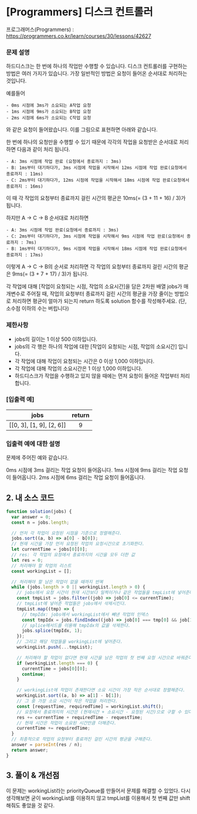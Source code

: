# [Programmers] 디스크 컨트롤러

프로그래머스(Programmers) : https://programmers.co.kr/learn/courses/30/lessons/42627

### 문제 설명

하드디스크는 한 번에 하나의 작업만 수행할 수 있습니다. 디스크 컨트롤러를 구현하는 방법은 여러 가지가 있습니다. 가장 일반적인 방법은 요청이 들어온 순서대로 처리하는 것입니다.

예를들어

```
- 0ms 시점에 3ms가 소요되는 A작업 요청
- 1ms 시점에 9ms가 소요되는 B작업 요청
- 2ms 시점에 6ms가 소요되는 C작업 요청
```

와 같은 요청이 들어왔습니다. 이를 그림으로 표현하면 아래와 같습니다.

한 번에 하나의 요청만을 수행할 수 있기 때문에 각각의 작업을 요청받은 순서대로 처리하면 다음과 같이 처리 됩니다.

```
- A: 3ms 시점에 작업 완료 (요청에서 종료까지 : 3ms)
- B: 1ms부터 대기하다가, 3ms 시점에 작업을 시작해서 12ms 시점에 작업 완료(요청에서 종료까지 : 11ms)
- C: 2ms부터 대기하다가, 12ms 시점에 작업을 시작해서 18ms 시점에 작업 완료(요청에서 종료까지 : 16ms)
```

이 때 각 작업의 요청부터 종료까지 걸린 시간의 평균은 10ms(= (3 + 11 + 16) / 3)가 됩니다.

하지만 A → C → B 순서대로 처리하면

```
- A: 3ms 시점에 작업 완료(요청에서 종료까지 : 3ms)
- C: 2ms부터 대기하다가, 3ms 시점에 작업을 시작해서 9ms 시점에 작업 완료(요청에서 종료까지 : 7ms)
- B: 1ms부터 대기하다가, 9ms 시점에 작업을 시작해서 18ms 시점에 작업 완료(요청에서 종료까지 : 17ms)
```

이렇게 A → C → B의 순서로 처리하면 각 작업의 요청부터 종료까지 걸린 시간의 평균은 9ms(= (3 + 7 + 17) / 3)가 됩니다.

각 작업에 대해 [작업이 요청되는 시점, 작업의 소요시간]을 담은 2차원 배열 jobs가 매개변수로 주어질 때, 작업의 요청부터 종료까지 걸린 시간의 평균을 가장 줄이는 방법으로 처리하면 평균이 얼마가 되는지 return 하도록 solution 함수를 작성해주세요. (단, 소수점 이하의 수는 버립니다)

### 제한사항

- jobs의 길이는 1 이상 500 이하입니다.
- jobs의 각 행은 하나의 작업에 대한 [작업이 요청되는 시점, 작업의 소요시간] 입니다.
- 각 작업에 대해 작업이 요청되는 시간은 0 이상 1,000 이하입니다.
- 각 작업에 대해 작업의 소요시간은 1 이상 1,000 이하입니다.
- 하드디스크가 작업을 수행하고 있지 않을 때에는 먼저 요청이 들어온 작업부터 처리합니다.

### [입출력 예]

|           jobs           | return |
| :----------------------: | :----: |
| [[0, 3], [1, 9], [2, 6]] |   9    |

### 입출력 예에 대한 설명

문제에 주어진 예와 같습니다.

0ms 시점에 3ms 걸리는 작업 요청이 들어옵니다.
1ms 시점에 9ms 걸리는 작업 요청이 들어옵니다.
2ms 시점에 6ms 걸리는 작업 요청이 들어옵니다.

## 2. 내 소스 코드

```javascript
function solution(jobs) {
  var answer = 0;
  const n = jobs.length;

  // 먼저 각 작업이 요청된 시점을 기준으로 정렬해준다.
  jobs.sort((a, b) => a[0] - b[0]);
  // 현재 시간을 가장 먼저 요청된 작업의 요청시간으로 초기화한다.
  let currentTime = jobs[0][0];
  // res: 각 작업의 요청에서 종료까지의 시간을 모두 더한 값
  let res = 0;
  // 처리해야 할 작업의 리스트
  const workingList = [];

  // 처리해야 할 남은 작업이 없을 때까지 반복
  while (jobs.length > 0 || workingList.length > 0) {
    // jobs에서 요청 시간이 현재 시간보다 일찍이거나 같은 작업들을 tmpList에 넣어준다.
    const tmpList = jobs.filter((job) => job[0] <= currentTime);
    // tmpList에 넣어준 작업들은 jobs에서 삭제시킨다.
    tmpList.map((tmp) => {
      // tmpIdx: jobs에서 workingList에서 빼낸 작업의 인덱스
      const tmpIdx = jobs.findIndex((job) => job[0] === tmp[0] && job[1] === tmp[1]);
      // splice메서드를 이용해 tmpIdx의 값을 삭제한다.
      jobs.splice(tmpIdx, 1);
    });
    // 그리고 해당 작업들을 workingList에 넣어준다.
    workingList.push(...tmpList);

    // 처리해야 할 작업이 없다면 현재 시간을 남은 작업의 첫 번째 요청 시간으로 바꿔준다.
    if (workingList.length === 0) {
      currentTime = jobs[0][0];
      continue;
    }

    // workingList에 작업이 존재한다면 소요 시간이 가장 작은 순서대로 정렬해준다.
    workingList.sort((a, b) => a[1] - b[1]);
    // 그 중 가장 소요 시간이 작은 작업을 처리한다.
    const [requestTime, requiredTime] = workingList.shift();
    // 요청에서 종료까지의 시간은 (현재시간 + 소요시간 - 요청된 시간)으로 구할 수 있다.
    res += currentTime + requiredTime - requestTime;
    // 현재 시간은 작업이 소요된 시간만큼 더해준다.
    currentTime += requiredTime;
  }
  // 최종적으로 작업의 요청부터 종료까진 걸린 시간의 평균을 구해준다.
  answer = parseInt(res / n);
  return answer;
}
```

## 3. 풀이 & 개선점

이 문제는 workingList라는 priorityQueue를 만들어서 문제를 해결할 수 있었다.
다시 생각해보면 굳이 workingList를 이용하지 않고 tmpList를 이용해서 첫 번째 값만 shift해줘도 좋았을 것 같다.

